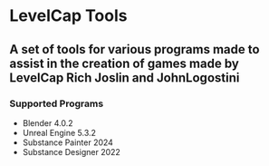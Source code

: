 # LevelCap Tools
A set of tools for various programs made to assist in the creation of games made by LevelCap Rich Joslin and JohnLogostini
-
### Supported Programs
- Blender 4.0.2
- Unreal Engine 5.3.2
- Substance Painter 2024
- Substance Designer 2022

